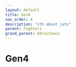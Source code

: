 ```yaml
---
layout: default
title: Gen4
nav_order: 4
description: "sth about jets"
parent: Fighters
grand_parent: Odrzutowce
---
```


# Gen4